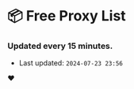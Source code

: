 # :package: Free Proxy List
### Updated every 15 minutes.

- Last updated: `2024-07-23 23:56`

:heart:
